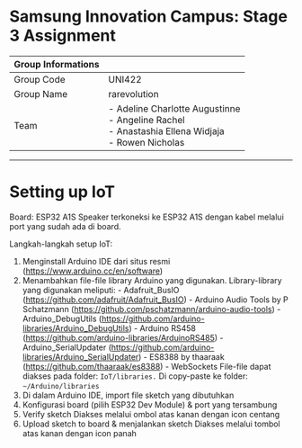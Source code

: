# Samsung Innovation Campus: Stage 3 Assignment

| Group Informations  |   |
|---------------|---------------|
| Group Code  | UNI422  |
| Group Name  | rarevolution  |
| Team  | - Adeline Charlotte Augustinne<br>- Angeline Rachel<br>- Anastashia Ellena Widjaja<br>- Rowen Nicholas    |

---

# Setting up IoT
Board: ESP32 A1S 
Speaker terkoneksi ke ESP32 A1S dengan kabel melalui port yang sudah ada di board.

Langkah-langkah setup IoT:
1. Menginstall Arduino IDE dari situs resmi (https://www.arduino.cc/en/software) 
2. Menambahkan file-file library Arduino yang digunakan.
    Library-library yang digunakan meliputi:
        - Adafruit_BusIO (https://github.com/adafruit/Adafruit_BusIO)
        - Arduino Audio Tools by P Schatzmann (https://github.com/pschatzmann/arduino-audio-tools)
        - Arduino_DebugUtils (https://github.com/arduino-libraries/Arduino_DebugUtils)
        - Arduino RS458 (https://github.com/arduino-libraries/ArduinoRS485)
        - Arduino_SerialUpdater (https://github.com/arduino-libraries/Arduino_SerialUpdater)
        - ES8388 by thaaraak (https://github.com/thaaraak/es8388)
        - WebSockets 
    File-file dapat diakses pada folder: `IoT/libraries.`
    Di copy-paste ke folder: `~/Arduino/libraries`
3. Di dalam Arduino IDE, import file sketch yang dibutuhkan
4. Konfigurasi board (pilih ESP32 Dev Module) & port yang tersambung
5. Verify sketch
    Diakses melalui ombol atas kanan dengan icon centang
6. Upload sketch to board & menjalankan sketch 
    Diakses melalui tombol atas kanan dengan icon panah